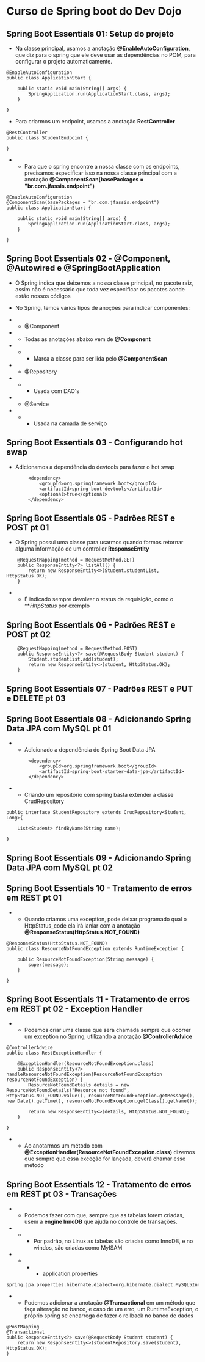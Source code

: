 # Curso de Spring boot do Dev Dojo

## Spring Boot Essentials 01: Setup do projeto

- Na classe principal, usamos a anotação **@EnableAutoConfiguration**, que diz para o spring que ele deve usar as dependências no POM, para configurar o projeto automaticamente.

```
@EnableAutoConfiguration
public class ApplicationStart {

	public static void main(String[] args) {
		SpringApplication.run(ApplicationStart.class, args);
	}
	
}

```
- Para criarmos um endpoint, usamos a anotação **RestController**

```
@RestController
public class StudentEndpoint {

}
```

- - Para que o spring encontre a nossa classe com os endpoints, precisamos especificar isso na nossa classe principal com a anotação **@ComponentScan(basePackages = "br.com.jfassis.endpoint")**

```
@EnableAutoConfiguration
@ComponentScan(basePackages = "br.com.jfassis.endpoint")
public class ApplicationStart {

	public static void main(String[] args) {
		SpringApplication.run(ApplicationStart.class, args);
	}
	
}
```
## Spring Boot Essentials 02 - @Component, @Autowired e @SpringBootApplication

- O Spring indica que deixemos a nossa classe principal, no pacote raiz, assim não é necessário que toda vez especificar os pacotes aonde estão nossos códigos

- No Spring, temos vários tipos de anoções para indicar componentes:
- - @Component
- - Todas as anotações abaixo vem de **@Component**
- - - Marca a classe para ser lida pelo **@ComponentScan**
- - @Repository
- - - Usada com DAO's
- - @Service
- - - Usada na camada de serviço

## Spring Boot Essentials 03 - Configurando hot swap

- Adicionamos a dependência do devtools para fazer o hot swap

```
		<dependency>
			<groupId>org.springframework.boot</groupId>
			<artifactId>spring-boot-devtools</artifactId>
			<optional>true</optional>
		</dependency>
```

## Spring Boot Essentials 05 - Padrões REST e POST pt 01

- O Spring possui uma classe para usarmos quando formos retornar alguma informação de um controller **ResponseEntity**

```
	@RequestMapping(method = RequestMethod.GET)
	public ResponseEntity<?> listAll() {
		return new ResponseEntity<>(Student.studentList, HttpStatus.OK);
	}
```

- - É indicado sempre devolver o status da requisição, como o ***HttpStatus* por exemplo

## Spring Boot Essentials 06 - Padrões REST e POST pt 02

```
	@RequestMapping(method = RequestMethod.POST)
	public ResponseEntity<?> save(@RequestBody Student student) {
		Student.studentList.add(student);
		return new ResponseEntity<>(student, HttpStatus.OK);
	}
```

## Spring Boot Essentials 07 - Padrões REST e PUT e DELETE pt 03

## Spring Boot Essentials 08 - Adicionando Spring Data JPA com MySQL pt 01

- - Adicionado a dependência do Spring Boot Data JPA
```
		<dependency>
			<groupId>org.springframework.boot</groupId>
			<artifactId>spring-boot-starter-data-jpa</artifactId>
		</dependency>	
```

- - Criando um repositório com spring basta extender a classe CrudRepository

```
public interface StudentRepository extends CrudRepository<Student, Long>{
	
	List<Student> findByName(String name);
	
}
```

## Spring Boot Essentials 09 - Adicionando Spring Data JPA com MySQL pt 02

## Spring Boot Essentials 10 - Tratamento de erros em REST pt 01

- - Quando criamos uma exception, pode deixar programado qual o HttpStatus_code ela irá lanlar com a anotação **@ResponseStatus(HttpStatus.NOT_FOUND)**
```
@ResponseStatus(HttpStatus.NOT_FOUND)
public class ResourceNotFoundException extends RuntimeException {

	public ResourceNotFoundException(String message) {
		super(message);
	}
	
}

```

## Spring Boot Essentials 11 - Tratamento de erros em REST pt 02 - Exception Handler

- - Podemos criar uma classe que será chamada sempre que ocorrer um exception no Spring, utilizando a anotação **@ControllerAdvice**
```
@ControllerAdvice
public class RestExceptionHandler {
	
	@ExceptionHandler(ResourceNotFoundException.class)
	public ResponseEntity<?> handleResourceNotFoundException(ResourceNotFoundException resourceNotFoundException) {
		ResourceNotFoundDetails details = new ResourceNotFoundDetails("Resource not found", HttpStatus.NOT_FOUND.value(), resourceNotFoundException.getMessage(), new Date().getTime(), resourceNotFoundException.getClass().getName());
		
		return new ResponseEntity<>(details, HttpStatus.NOT_FOUND);
	}

}

```
- - Ao anotarmos um método com **@ExceptionHandler(ResourceNotFoundException.class)** dizemos que sempre que essa exceção for lançada, deverá chamar esse método

## Spring Boot Essentials 12 - Tratamento de erros em REST pt 03 - Transações

- - Podemos fazer com que, sempre que as tabelas forem criadas, usem a **engine InnoDB** que ajuda no controle de transações.
- - - Por padrão, no Linux as tabelas são criadas como InnoDB, e no windos, são criadas como MyISAM
- - - - application.properties
``` 
spring.jpa.properties.hibernate.dialect=org.hibernate.dialect.MySQL5InnoDBDialect
```

- - Podemos adicionar a anotação **@Transactional** em um método que faça alteração no banco, e caso de um erro, um RuntimeException, o próprio spring se encarrega de fazer o rollback no banco de dados
```
@PostMapping
@Transactional
public ResponseEntity<?> save(@RequestBody Student student) {
	return new ResponseEntity<>(studentRepository.save(student), HttpStatus.OK);
}
```

